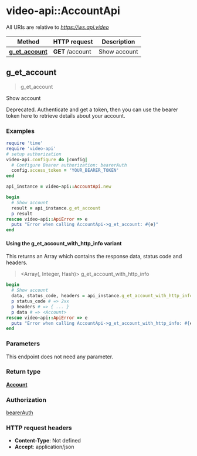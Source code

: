 # video-api::AccountApi

All URIs are relative to *https://ws.api.video*

| Method | HTTP request | Description |
| ------ | ------------ | ----------- |
| [**g_et_account**](AccountApi.md#g_et_account) | **GET** /account | Show account |


## g_et_account

> <Account> g_et_account

Show account

Deprecated. Authenticate and get a token, then you can use the bearer token here to retrieve details about your account.

### Examples

```ruby
require 'time'
require 'video-api'
# setup authorization
video-api.configure do |config|
  # Configure Bearer authorization: bearerAuth
  config.access_token = 'YOUR_BEARER_TOKEN'
end

api_instance = video-api::AccountApi.new

begin
  # Show account
  result = api_instance.g_et_account
  p result
rescue video-api::ApiError => e
  puts "Error when calling AccountApi->g_et_account: #{e}"
end
```

#### Using the g_et_account_with_http_info variant

This returns an Array which contains the response data, status code and headers.

> <Array(<Account>, Integer, Hash)> g_et_account_with_http_info

```ruby
begin
  # Show account
  data, status_code, headers = api_instance.g_et_account_with_http_info
  p status_code # => 2xx
  p headers # => { ... }
  p data # => <Account>
rescue video-api::ApiError => e
  puts "Error when calling AccountApi->g_et_account_with_http_info: #{e}"
end
```

### Parameters

This endpoint does not need any parameter.

### Return type

[**Account**](Account.md)

### Authorization

[bearerAuth](../README.md#bearerAuth)

### HTTP request headers

- **Content-Type**: Not defined
- **Accept**: application/json

